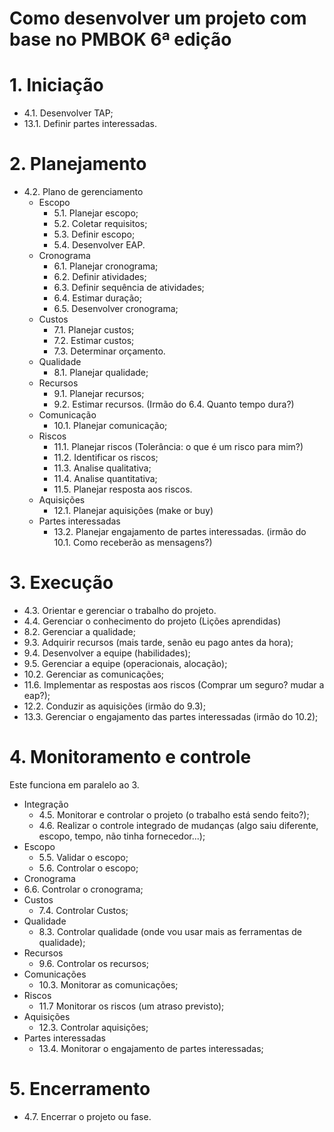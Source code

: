 # Como desenvolver um projeto com base no PMBOK 6ª edição

# 1. Iniciação

- 4.1. Desenvolver TAP;
- 13.1. Definir partes interessadas. 

# 2. Planejamento

- 4.2. Plano de gerenciamento
  - Escopo
    - 5.1. Planejar escopo;
    - 5.2. Coletar requisitos; 
    - 5.3. Definir escopo; 
    - 5.4. Desenvolver EAP. 
  - Cronograma
    - 6.1. Planejar cronograma; 
    - 6.2. Definir atividades;
    - 6.3. Definir sequência de atividades;
    - 6.4. Estimar duração; 
    - 6.5. Desenvolver cronograma; 
  - Custos
    - 7.1. Planejar custos; 
    - 7.2. Estimar custos; 
    - 7.3. Determinar orçamento. 
  - Qualidade
    - 8.1. Planejar qualidade;
  - Recursos 
    - 9.1. Planejar recursos; 
    - 9.2. Estimar recursos. (Irmão do 6.4. Quanto tempo dura?)
  - Comunicação
    - 10.1. Planejar comunicação; 
  - Riscos 
    - 11.1. Planejar riscos (Tolerância:  o que é um risco para mim?) 
    - 11.2. Identificar os riscos; 
    - 11.3. Analise qualitativa; 
    - 11.4. Analise quantitativa;
    - 11.5. Planejar resposta aos riscos. 
  - Aquisições
    - 12.1. Planejar aquisições (make or buy) 
  - Partes interessadas
    - 13.2. Planejar engajamento de partes interessadas. (irmão do 10.1. Como receberão as mensagens?)
    
# 3. Execução
  - 4.3. Orientar e gerenciar o trabalho do projeto. 
  - 4.4. Gerenciar o conhecimento do projeto (Lições aprendidas)
  - 8.2. Gerenciar a qualidade;
  - 9.3. Adquirir recursos (mais tarde, senão eu pago antes da hora);
  - 9.4. Desenvolver a equipe (habilidades); 
  - 9.5. Gerenciar a equipe (operacionais, alocação);
  - 10.2. Gerenciar as comunicações;
  - 11.6. Implementar as respostas aos riscos (Comprar um seguro? mudar a eap?);
  - 12.2. Conduzir as aquisições (irmão do 9.3); 
  - 13.3. Gerenciar o engajamento das partes interessadas (irmão do 10.2); 

# 4. Monitoramento e controle

Este funciona em paralelo ao 3. 

- Integração
    - 4.5. Monitorar e controlar o projeto (o trabalho está sendo feito?); 
    - 4.6. Realizar o controle integrado de mudanças (algo saiu diferente, escopo, tempo, não tinha fornecedor...);
- Escopo
  - 5.5. Validar o escopo; 
  - 5.6. Controlar o escopo;
- Cronograma
 - 6.6. Controlar o cronograma; 
- Custos
  - 7.4. Controlar Custos;
- Qualidade
  - 8.3. Controlar qualidade (onde vou usar mais as ferramentas de qualidade);
- Recursos 
  - 9.6. Controlar os recursos; 
- Comunicações
  - 10.3. Monitorar as comunicações;
- Riscos    
  - 11.7 Monitorar os riscos (um atraso previsto); 
- Aquisições
  - 12.3. Controlar aquisições;
- Partes interessadas
  - 13.4. Monitorar o engajamento de partes interessadas;

# 5. Encerramento

- 4.7. Encerrar o projeto ou fase. 
